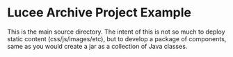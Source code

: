 # Lucee Archive Project Example

This is the main source directory.  The intent of this is not so much to deploy static content (css/js/images/etc), but to develop a package of components, same as you would create a jar as a collection of Java classes.